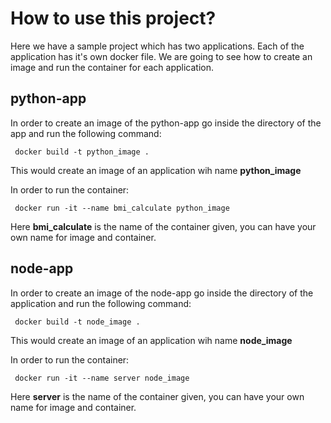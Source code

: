 # How to use this project?

 Here we have a sample project which has two applications. Each of the application has it's own docker file. We are going to see how to create an image and run the container for each application.

## python-app

 In order to create an image of the python-app go inside the directory of the app and run the following command:

``` docker build -t python_image .```

 This would create an image of an application wih name **python_image**

In order to run the container:

``` docker run -it --name bmi_calculate python_image```

 Here **bmi_calculate** is the name of the container given, you can have your own name for image and container.

## node-app

 In order to create an image of the node-app go inside the directory of the application and run the following command:

``` docker build -t node_image .```

 This would create an image of an application wih name **node_image**

In order to run the container:

``` docker run -it --name server node_image```

Here **server** is the name of the container given, you can have your own name for image and container.




